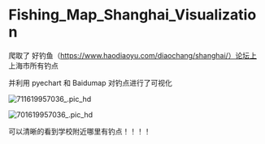 # Fishing_Map_Shanghai_Visualization

爬取了 好钓鱼（https://www.haodiaoyu.com/diaochang/shanghai/）论坛上 上海市所有钓点

并利用 pyechart 和 Baidumap 对钓点进行了可视化

![711619957036_.pic_hd](/Users/luoruipu/Fishing_Map_Shanghai_Visualization/pic/711619957036_.pic_hd.jpg)

![701619957036_.pic_hd](/Users/luoruipu/Fishing_Map_Shanghai_Visualization/pic/701619957036_.pic_hd.jpg)

可以清晰的看到学校附近哪里有钓点！！！！
